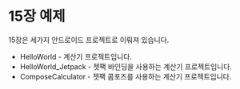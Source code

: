 # 15장 예제

15장은 세가지 안드로이드 프로젝트로 이뤄져 있습니다.

- HelloWorld - 계산기 프로젝트입니다.
- HelloWorld_Jetpack - 젯팩 바인딩을 사용하는 계산기 프로젝트입니다.
- ComposeCalculator - 젯팩 콤포즈를 사용하는 계산기 프로젝트입니다.

